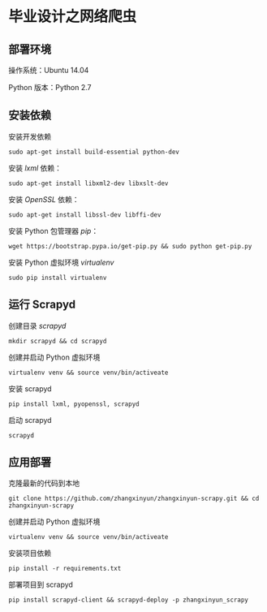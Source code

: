 # 毕业设计之网络爬虫

## 部署环境

操作系统：Ubuntu 14.04

Python 版本：Python 2.7


## 安装依赖

安装开发依赖

	sudo apt-get install build-essential python-dev

安装 *lxml* 依赖：

	sudo apt-get install libxml2-dev libxslt-dev

安装 *OpenSSL* 依赖：

	sudo apt-get install libssl-dev libffi-dev

安装 Python 包管理器 *pip*：

	wget https://bootstrap.pypa.io/get-pip.py && sudo python get-pip.py
	
安装 Python 虚拟环境 *virtualenv*

	sudo pip install virtualenv

## 运行 Scrapyd

创建目录 *scrapyd*

	mkdir scrapyd && cd scrapyd

创建并启动 Python 虚拟环境

	virtualenv venv && source venv/bin/activeate
	
安装 scrapyd

	pip install lxml, pyopenssl, scrapyd

启动 scrapyd

	scrapyd

## 应用部署

克隆最新的代码到本地

	git clone https://github.com/zhangxinyun/zhangxinyun-scrapy.git && cd zhangxinyun-scrapy
	
创建并启动 Python 虚拟环境

	virtualenv venv && source venv/bin/activeate

安装项目依赖

	pip install -r requirements.txt
	
部署项目到 scrapyd

	pip install scrapyd-client && scrapyd-deploy -p zhangxinyun_scrapy
